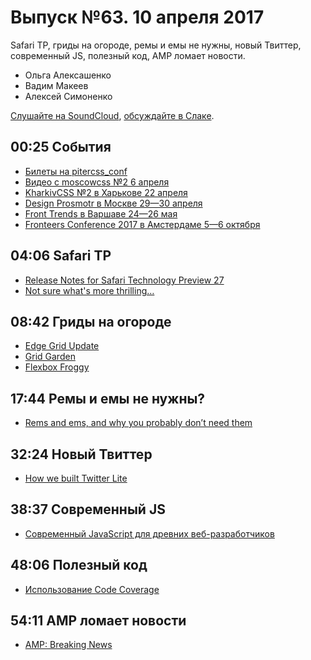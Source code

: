 # Выпуск №63. 10 апреля 2017

Safari TP, гриды на огороде, ремы и емы не нужны, новый Твиттер, современный JS, полезный код, AMP ломает новости.

- Ольга Алексашенко
- Вадим Макеев
- Алексей Симоненко

[Слушайте на SoundCloud](https://soundcloud.com/web-standards/episode-63), [обсуждайте в Слаке](https://web-standards.slack.com/messages/podcast/).

## 00:25 События

- [Билеты на pitercss_conf](https://pitercss.com/#BuyTicket)
- [Видео с moscowcss №2 6 апреля](https://www.facebook.com/afishamansarda/videos/1510461452311235/)
- [KharkivCSS №2 в Харькове 22 апреля](http://kharkivcss.org/)
- [Design Prosmotr в Москве 29—30 апреля](http://designprosmotr.ru/#timetable)
- [Front Trends в Варшаве 24—26 мая](https://2017.front-trends.com/)
- [Fronteers Conference 2017 в Амстердаме 5—6 октября](https://fronteers.nl/congres/2017)

## 04:06 Safari TP

- [Release Notes for Safari Technology Preview 27](https://webkit.org/blog/7497/release-notes-for-safari-technology-preview-27/)
- [Not sure what's more thrilling…](https://twitter.com/eprev/status/849750273337831425)

## 08:42 Гриды на огороде

- [Edge Grid Update](https://developer.microsoft.com/en-us/microsoft-edge/platform/status/gridupdate/?q=grid)
- [Grid Garden](http://cssgridgarden.com/)
- [Flexbox Froggy](http://flexboxfroggy.com/)

## 17:44 Ремы и емы не нужны?

- [Rems and ems, and why you probably don’t need them](https://medium.com/p/664b9ce1e09f)

## 32:24 Новый Твиттер

- [How we built Twitter Lite](https://blog.twitter.com/2017/how-we-built-twitter-lite)

## 38:37 Современный JS

- [Современный JavaScript для древних веб-разработчиков](https://medium.com/p/e601e59e87a2)

## 48:06 Полезный код

- [Использование Code Coverage](https://medium.com/p/6535bc26c97b)

## 54:11 AMP ломает новости

- [AMP: Breaking News](https://trib.tv/2017/03/31/amp-breaking-news/)
